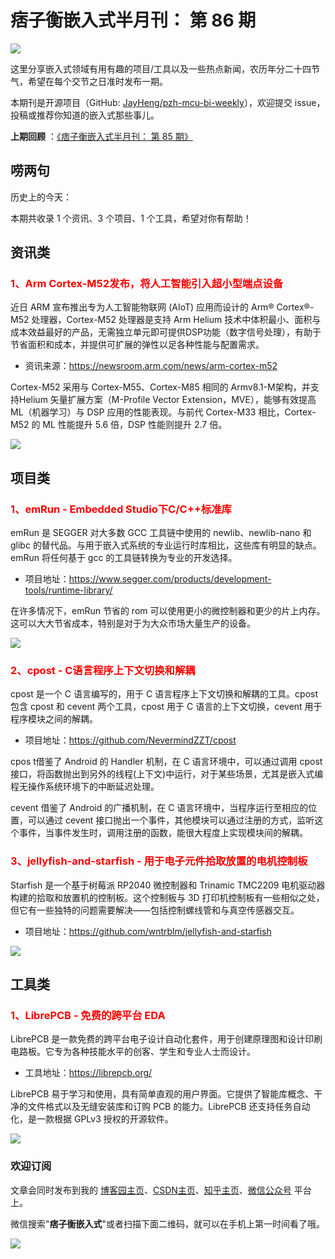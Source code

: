 # 痞子衡嵌入式半月刊： 第 86 期

![](https://raw.githubusercontent.com/JayHeng/pzh-mcu-bi-weekly/master/pics/pzh_mcu_bi_weekly.PNG)

这里分享嵌入式领域有用有趣的项目/工具以及一些热点新闻，农历年分二十四节气，希望在每个交节之日准时发布一期。

本期刊是开源项目（GitHub: [JayHeng/pzh-mcu-bi-weekly](https://github.com/JayHeng/pzh-mcu-bi-weekly)），欢迎提交 issue，投稿或推荐你知道的嵌入式那些事儿。

**上期回顾** ：[《痞子衡嵌入式半月刊： 第 85 期》](https://www.cnblogs.com/henjay724/p/17826449.html)

## 唠两句

历史上的今天：

本期共收录 1 个资讯、3 个项目、1 个工具，希望对你有帮助！

## 资讯类

### <font color="red">1、Arm Cortex-M52发布，将人工智能引入超小型端点设备</font>

近日 ARM 宣布推出专为人工智能物联网 (AIoT) 应用而设计的 Arm® Cortex®-M52 处理器，Cortex-M52 处理器是支持 Arm Helium 技术中体积最小、面积与成本效益最好的产品，无需独立单元即可提供DSP功能（数字信号处理），有助于节省面积和成本，并提供可扩展的弹性以足各种性能与配置需求。

 * 资讯来源：https://newsroom.arm.com/news/arm-cortex-m52

Cortex-M52 采用与 Cortex-M55、Cortex-M85 相同的 Armv8.1-M架构，并支持Helium 矢量扩展方案（M-Profile Vector Extension，MVE），能够有效提高 ML（机器学习）与 DSP 应用的性能表现。与前代 Cortex-M33 相比，Cortex-M52 的 ML 性能提升 5.6 倍，DSP 性能则提升 2.7 倍。

![](https://raw.githubusercontent.com/JayHeng/pzh-mcu-bi-weekly/master/pics/issue-086/cortex-m52.PNG)

## 项目类

### <font color="red">1、emRun - Embedded Studio下C/C++标准库</font>

emRun 是 SEGGER 对大多数 GCC 工具链中使用的 newlib、newlib-nano 和 glibc 的替代品。与用于嵌入式系统的专业运行时库相比，这些库有明显的缺点。emRun 将任何基于 gcc 的工具链转换为专业的开发选择。

 * 项目地址：https://www.segger.com/products/development-tools/runtime-library/

在许多情况下，emRun 节省的 rom 可以使用更小的微控制器和更少的片上内存。这可以大大节省成本，特别是对于为大众市场大量生产的设备。

![](https://raw.githubusercontent.com/JayHeng/pzh-mcu-bi-weekly/master/pics/issue-086/emRun.PNG)

### <font color="red">2、cpost - C语言程序上下文切换和解耦</font>

cpost 是一个 C 语言编写的，用于 C 语言程序上下文切换和解耦的工具。cpost 包含 cpost 和 cevent 两个工具，cpost 用于 C 语言的上下文切换，cevent 用于程序模块之间的解耦。

 * 项目地址：https://github.com/NevermindZZT/cpost

cpos t借鉴了 Android 的 Handler 机制，在 C 语言环境中，可以通过调用 cpost 接口，将函数抛出到另外的线程(上下文)中运行，对于某些场景，尤其是嵌入式编程无操作系统环境下的中断延迟处理。

cevent 借鉴了 Android 的广播机制，在 C 语言环境中，当程序运行至相应的位置，可以通过 cevent 接口抛出一个事件，其他模块可以通过注册的方式，监听这个事件，当事件发生时，调用注册的函数，能很大程度上实现模块间的解耦。 

### <font color="red">3、jellyfish-and-starfish - 用于电子元件拾取放置的电机控制板</font>

Starfish 是一个基于树莓派 RP2040 微控制器和 Trinamic TMC2209 电机驱动器构建的拾取和放置机的控制板。这个控制板与 3D 打印机控制板有一些相似之处，但它有一些独特的问题需要解决——包括控制螺线管和与真空传感器交互。

 * 项目地址：https://github.com/wntrblm/jellyfish-and-starfish

![](https://raw.githubusercontent.com/JayHeng/pzh-mcu-bi-weekly/master/pics/issue-086/starfish.PNG)

## 工具类

### <font color="red">1、LibrePCB - 免费的跨平台 EDA</font>

LibrePCB 是一款免费的跨平台电子设计自动化套件，用于创建原理图和设计印刷电路板。它专为各种技能水平的创客、学生和专业人士而设计。

 * 工具地址：https://librepcb.org/

LibrePCB 易于学习和使用，具有简单直观的用户界面。它提供了智能库概念、干净的文件格式以及无缝安装库和订购 PCB 的能力。LibrePCB 还支持任务自动化，是一款根据 GPLv3 授权的开源软件。  

![](https://raw.githubusercontent.com/JayHeng/pzh-mcu-bi-weekly/master/pics/issue-086/LibrePCB.PNG)

### 欢迎订阅

文章会同时发布到我的 [博客园主页](https://www.cnblogs.com/henjay724/)、[CSDN主页](https://blog.csdn.net/henjay724)、[知乎主页](https://www.zhihu.com/people/henjay724)、[微信公众号](http://weixin.sogou.com/weixin?type=1&query=痞子衡嵌入式) 平台上。

微信搜索"__痞子衡嵌入式__"或者扫描下面二维码，就可以在手机上第一时间看了哦。

![](https://raw.githubusercontent.com/JayHeng/pzhmcu-picture/master/wechat/pzhMcu_qrcode_258x258.jpg)


